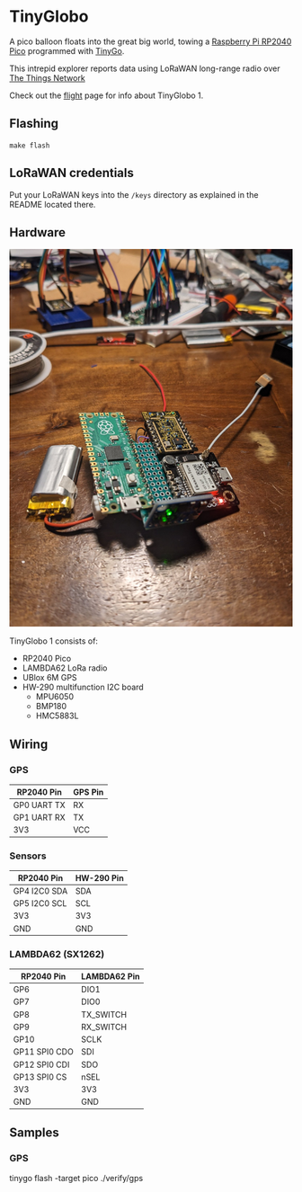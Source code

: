 # TinyGlobo

A pico balloon floats into the great big world, towing a [Raspberry Pi RP2040 Pico](https://www.raspberrypi.com/products/raspberry-pi-pico/) programmed with [TinyGo](https://tinygo.org). 

This intrepid explorer reports data using LoRaWAN long-range radio over [The Things Network](https://www.thethingsnetwork.org/)



Check out the [flight](./flights.md) page for info about TinyGlobo 1.

## Flashing

```
make flash
```

## LoRaWAN credentials

Put your LoRaWAN keys into the `/keys` directory as explained in the README located there.


## Hardware

![TinyGlobo 1 board](./images/tinyglobo-1-board.jpeg)

TinyGlobo 1 consists of:

- RP2040 Pico
- LAMBDA62 LoRa radio
- UBlox 6M GPS
- HW-290 multifunction I2C board
    - MPU6050
    - BMP180
    - HMC5883L

## Wiring

### GPS

| RP2040 Pin | GPS Pin |
|------------|---------|
| GP0 UART TX | RX |
| GP1 UART RX | TX |
| 3V3 | VCC |

### Sensors

| RP2040 Pin | HW-290 Pin |
|------------|---------|
| GP4 I2C0 SDA | SDA |
| GP5 I2C0 SCL | SCL |
| 3V3 | 3V3 |
| GND | GND |

### LAMBDA62 (SX1262)

| RP2040 Pin | LAMBDA62 Pin |
|------------|---------|
| GP6 | DIO1 |
| GP7 | DIO0 |
| GP8 | TX_SWITCH |
| GP9 | RX_SWITCH |
| GP10 | SCLK |
| GP11 SPI0 CDO | SDI |
| GP12 SPI0 CDI | SDO |
| GP13 SPI0 CS | nSEL |
| 3V3 | 3V3 |
| GND | GND |

## Samples

### GPS

tinygo flash -target pico ./verify/gps

